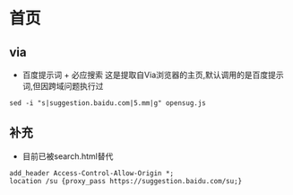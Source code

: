 # 首页

## via
- 百度提示词 + 必应搜索
这是提取自Via浏览器的主页,默认调用的是百度提示词,但因跨域问题执行过
```
sed -i "s|suggestion.baidu.com|5.mm|g" opensug.js
```

## 补充
- 目前已被search.html替代
```
add_header Access-Control-Allow-Origin *;
location /su {proxy_pass https://suggestion.baidu.com/su;}
```


